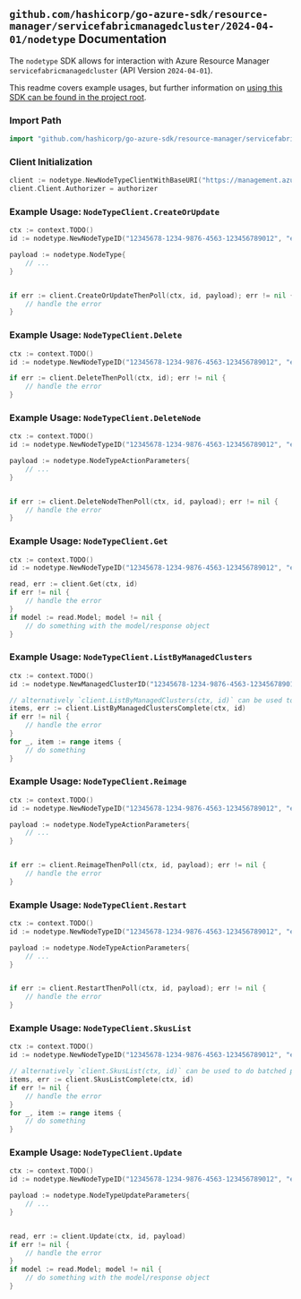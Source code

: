 
## `github.com/hashicorp/go-azure-sdk/resource-manager/servicefabricmanagedcluster/2024-04-01/nodetype` Documentation

The `nodetype` SDK allows for interaction with Azure Resource Manager `servicefabricmanagedcluster` (API Version `2024-04-01`).

This readme covers example usages, but further information on [using this SDK can be found in the project root](https://github.com/hashicorp/go-azure-sdk/tree/main/docs).

### Import Path

```go
import "github.com/hashicorp/go-azure-sdk/resource-manager/servicefabricmanagedcluster/2024-04-01/nodetype"
```


### Client Initialization

```go
client := nodetype.NewNodeTypeClientWithBaseURI("https://management.azure.com")
client.Client.Authorizer = authorizer
```


### Example Usage: `NodeTypeClient.CreateOrUpdate`

```go
ctx := context.TODO()
id := nodetype.NewNodeTypeID("12345678-1234-9876-4563-123456789012", "example-resource-group", "managedClusterName", "nodeTypeName")

payload := nodetype.NodeType{
	// ...
}


if err := client.CreateOrUpdateThenPoll(ctx, id, payload); err != nil {
	// handle the error
}
```


### Example Usage: `NodeTypeClient.Delete`

```go
ctx := context.TODO()
id := nodetype.NewNodeTypeID("12345678-1234-9876-4563-123456789012", "example-resource-group", "managedClusterName", "nodeTypeName")

if err := client.DeleteThenPoll(ctx, id); err != nil {
	// handle the error
}
```


### Example Usage: `NodeTypeClient.DeleteNode`

```go
ctx := context.TODO()
id := nodetype.NewNodeTypeID("12345678-1234-9876-4563-123456789012", "example-resource-group", "managedClusterName", "nodeTypeName")

payload := nodetype.NodeTypeActionParameters{
	// ...
}


if err := client.DeleteNodeThenPoll(ctx, id, payload); err != nil {
	// handle the error
}
```


### Example Usage: `NodeTypeClient.Get`

```go
ctx := context.TODO()
id := nodetype.NewNodeTypeID("12345678-1234-9876-4563-123456789012", "example-resource-group", "managedClusterName", "nodeTypeName")

read, err := client.Get(ctx, id)
if err != nil {
	// handle the error
}
if model := read.Model; model != nil {
	// do something with the model/response object
}
```


### Example Usage: `NodeTypeClient.ListByManagedClusters`

```go
ctx := context.TODO()
id := nodetype.NewManagedClusterID("12345678-1234-9876-4563-123456789012", "example-resource-group", "managedClusterName")

// alternatively `client.ListByManagedClusters(ctx, id)` can be used to do batched pagination
items, err := client.ListByManagedClustersComplete(ctx, id)
if err != nil {
	// handle the error
}
for _, item := range items {
	// do something
}
```


### Example Usage: `NodeTypeClient.Reimage`

```go
ctx := context.TODO()
id := nodetype.NewNodeTypeID("12345678-1234-9876-4563-123456789012", "example-resource-group", "managedClusterName", "nodeTypeName")

payload := nodetype.NodeTypeActionParameters{
	// ...
}


if err := client.ReimageThenPoll(ctx, id, payload); err != nil {
	// handle the error
}
```


### Example Usage: `NodeTypeClient.Restart`

```go
ctx := context.TODO()
id := nodetype.NewNodeTypeID("12345678-1234-9876-4563-123456789012", "example-resource-group", "managedClusterName", "nodeTypeName")

payload := nodetype.NodeTypeActionParameters{
	// ...
}


if err := client.RestartThenPoll(ctx, id, payload); err != nil {
	// handle the error
}
```


### Example Usage: `NodeTypeClient.SkusList`

```go
ctx := context.TODO()
id := nodetype.NewNodeTypeID("12345678-1234-9876-4563-123456789012", "example-resource-group", "managedClusterName", "nodeTypeName")

// alternatively `client.SkusList(ctx, id)` can be used to do batched pagination
items, err := client.SkusListComplete(ctx, id)
if err != nil {
	// handle the error
}
for _, item := range items {
	// do something
}
```


### Example Usage: `NodeTypeClient.Update`

```go
ctx := context.TODO()
id := nodetype.NewNodeTypeID("12345678-1234-9876-4563-123456789012", "example-resource-group", "managedClusterName", "nodeTypeName")

payload := nodetype.NodeTypeUpdateParameters{
	// ...
}


read, err := client.Update(ctx, id, payload)
if err != nil {
	// handle the error
}
if model := read.Model; model != nil {
	// do something with the model/response object
}
```
